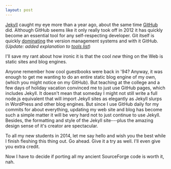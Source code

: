 ```yaml
---
layout: post
---
```


[Jekyll][] caught my eye more than a year ago, about the same time
[GitHub][] did. Although GitHub seems like it only really took off in 2012 it has
quickly become an essential tool for any self-respecting developer.
Git itself is quickly [dominating][] the version management systems
and with it GitHub. (*Update: added explanation to [tools list][]*)

I'll save my rant about how ironic it is that the cool
_new_ thing on the Web is static sites and blog engines.

Anyone remember how cool guestbooks were back in '94? Anyway, it was enough
to get me wanting to do an entire static blog engine of my own, (which
you might notice on my GitHub). But teaching at the college and a few
days of holiday vacation convinced me to just use GitHub pages, which
includes Jekyll. It doesn't mean that someday I might not still write
a full node.js equivalent that will import Jekyll sites as elegantly
as Jekyll slurps in WordPress and other blog engines. But since I
use GitHub daily for my commits for about everything, updating my
web site and blog has become such a simple matter it will be very
hard not to just continue to use Jekyll. Besides, the formatting and
style of the Jekyll site---plus the amazing design sense of it's
creator are spectacular.

To all my new students in 2014, let me say hello and wish you the best
while I finish fleshing this thing out. Go ahead. Give it a try as
well. I'll even give you extra credit.

Now I have to decide if porting all my ancient SourceForge code is
worth it, nah.


[GitHub]: http://github.com/robmuh
[Jekyll]: http://jekyllrb.com
[dominating]: http://programmers.stackexchange.com/questions/136079/are-there-any-statistics-that-show-the-popularity-of-git-versus-svn
[tools list]: /tools-list/
